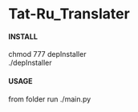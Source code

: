# Tat-Ru_Translater
#### INSTALL  
chmod 777 depInstaller  
./depInstaller  
  
#### USAGE
from folder run ./main.py
